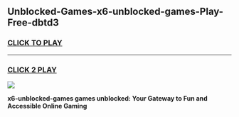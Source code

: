 
## Unblocked-Games-x6-unblocked-games-Play-Free-dbtd3
<h3>
<a href="https://premium76.site?title=x6-unblocked-games&ref=21A">CLICK TO PLAY</a></h3>
<hr>

<h3>
<a href="https://premium76.site?title=x6-unblocked-games&ref=21A">CLICK 2 PLAY</a>
  
</h3>

<a href="https://premium76.site?title=x6-unblocked-games&ref=21A"><img src="https://clearcache.store/games.png"></a>


**x6-unblocked-games games unblocked: Your Gateway to Fun and Accessible Online Gaming**
